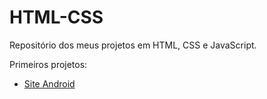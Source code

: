 # HTML-CSS
<p>Repositório dos meus projetos em HTML, CSS e JavaScript.</p>
<p>Primeiros projetos:</p>
<ul>
    <li><a href="https://clebertonpg.github.io/HTML-CSS/desafios/006/siteAndroid.html" target="_blank">Site Android</a></li>
</ul>